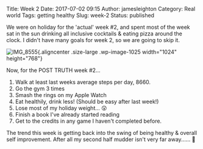 Title: Week 2
Date: 2017-07-02 09:15
Author: jamesleighton
Category: Real world
Tags: getting healthy
Slug: week-2
Status: published

We were on holiday for the 'actual' week \#2, and spent most of the week sat in the sun drinking all inclusive cocktails & eating pizza around the clock. I didn't have many goals for week 2, so we are going to skip it.

![IMG\_8555](https://jamesleighton.files.wordpress.com/2017/07/img_8555.jpg?w=2048){.aligncenter .size-large .wp-image-1025 width="1024" height="768"}

Now, for the POST TRUTH week \#2...

1.  Walk at least last weeks average steps per day, 8660.
2.  Go the gym 3 times
3.  Smash the rings on my Apple Watch
4.  Eat healthily, drink less! (Should be easy after last week!)
5.  Lose most of my holiday weight... 😲
6.  Finish a book I've already started reading
7.  Get to the credits in any game I haven't completed before.

The trend this week is getting back into the swing of being healthy & overall self improvement. After all my second half mudder isn't very far away...... 🤔
